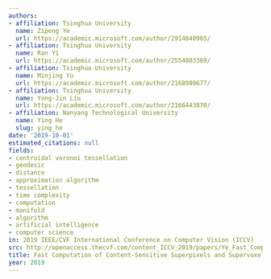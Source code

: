 ```yaml
---
authors:
- affiliation: Tsinghua University
  name: Zipeng Ye
  url: https://academic.microsoft.com/author/2914840965/
- affiliation: Tsinghua University
  name: Ran Yi
  url: https://academic.microsoft.com/author/2554803369/
- affiliation: Tsinghua University
  name: Minjing Yu
  url: https://academic.microsoft.com/author/2168980677/
- affiliation: Tsinghua University
  name: Yong-Jin Liu
  url: https://academic.microsoft.com/author/2166443870/
- affiliation: Nanyang Technological University
  name: Ying He
  slug: ying_he
date: '2019-10-01'
estimated_citations: null
fields:
- centroidal voronoi tessellation
- geodesic
- distance
- approximation algorithm
- tessellation
- time complexity
- computation
- manifold
- algorithm
- artificial intelligence
- computer science
in: 2019 IEEE/CVF International Conference on Computer Vision (ICCV)
src: http://openaccess.thecvf.com/content_ICCV_2019/papers/Ye_Fast_Computation_of_Content-Sensitive_Superpixels_and_Supervoxels_Using_Q-Distances_ICCV_2019_paper.pdf
title: Fast Computation of Content-Sensitive Superpixels and Supervoxels Using Q-Distances
year: 2019
---
```

